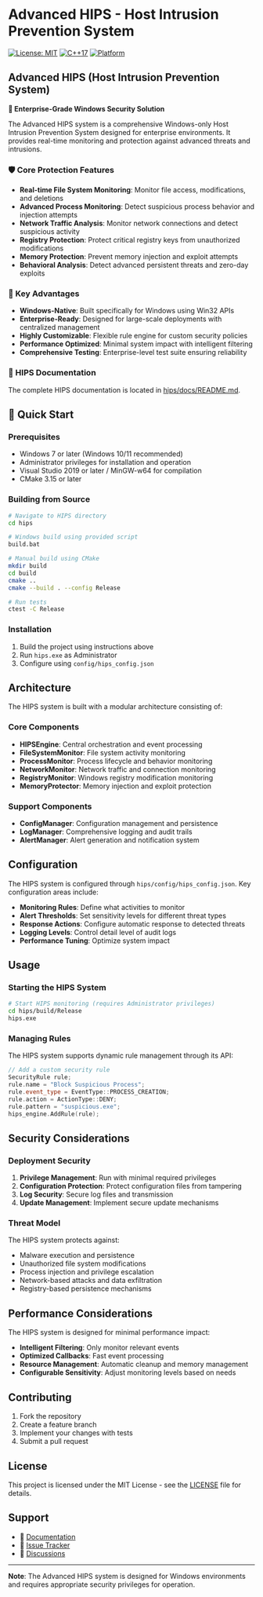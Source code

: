 # Advanced HIPS - Host Intrusion Prevention System

[![License: MIT](https://img.shields.io/badge/License-MIT-yellow.svg)](https://opensource.org/licenses/MIT)
[![C++17](https://img.shields.io/badge/C%2B%2B-17-blue.svg)](https://isocpp.org/)
[![Platform](https://img.shields.io/badge/platform-windows-lightgrey)](https://github.com/fhjordskhkjel/DISMv2)

## Advanced HIPS (Host Intrusion Prevention System)

**🚨 Enterprise-Grade Windows Security Solution**

The Advanced HIPS system is a comprehensive Windows-only Host Intrusion Prevention System designed for enterprise environments. It provides real-time monitoring and protection against advanced threats and intrusions.

### 🛡️ Core Protection Features
- **Real-time File System Monitoring**: Monitor file access, modifications, and deletions
- **Advanced Process Monitoring**: Detect suspicious process behavior and injection attempts  
- **Network Traffic Analysis**: Monitor network connections and detect suspicious activity
- **Registry Protection**: Protect critical registry keys from unauthorized modifications
- **Memory Protection**: Prevent memory injection and exploit attempts
- **Behavioral Analysis**: Detect advanced persistent threats and zero-day exploits

### 🎯 Key Advantages
- **Windows-Native**: Built specifically for Windows using Win32 APIs
- **Enterprise-Ready**: Designed for large-scale deployments with centralized management
- **Highly Customizable**: Flexible rule engine for custom security policies
- **Performance Optimized**: Minimal system impact with intelligent filtering
- **Comprehensive Testing**: Enterprise-level test suite ensuring reliability

### 📁 HIPS Documentation
The complete HIPS documentation is located in [hips/docs/README.md](hips/docs/README.md).

## 🚀 Quick Start

### Prerequisites
- Windows 7 or later (Windows 10/11 recommended)
- Administrator privileges for installation and operation
- Visual Studio 2019 or later / MinGW-w64 for compilation
- CMake 3.15 or later

### Building from Source

```bash
# Navigate to HIPS directory
cd hips

# Windows build using provided script
build.bat

# Manual build using CMake
mkdir build
cd build
cmake ..
cmake --build . --config Release

# Run tests
ctest -C Release
```

### Installation

1. Build the project using instructions above
2. Run `hips.exe` as Administrator
3. Configure using `config/hips_config.json`

## Architecture

The HIPS system is built with a modular architecture consisting of:

### Core Components
- **HIPSEngine**: Central orchestration and event processing
- **FileSystemMonitor**: File system activity monitoring
- **ProcessMonitor**: Process lifecycle and behavior monitoring
- **NetworkMonitor**: Network traffic and connection monitoring
- **RegistryMonitor**: Windows registry modification monitoring
- **MemoryProtector**: Memory injection and exploit protection

### Support Components
- **ConfigManager**: Configuration management and persistence
- **LogManager**: Comprehensive logging and audit trails
- **AlertManager**: Alert generation and notification system

## Configuration

The HIPS system is configured through `hips/config/hips_config.json`. Key configuration areas include:

- **Monitoring Rules**: Define what activities to monitor
- **Alert Thresholds**: Set sensitivity levels for different threat types
- **Response Actions**: Configure automatic response to detected threats
- **Logging Levels**: Control detail level of audit logs
- **Performance Tuning**: Optimize system impact

## Usage

### Starting the HIPS System

```bash
# Start HIPS monitoring (requires Administrator privileges)
cd hips/build/Release
hips.exe
```

### Managing Rules

The HIPS system supports dynamic rule management through its API:

```cpp
// Add a custom security rule
SecurityRule rule;
rule.name = "Block Suspicious Process";
rule.event_type = EventType::PROCESS_CREATION;
rule.action = ActionType::DENY;
rule.pattern = "suspicious.exe";
hips_engine.AddRule(rule);
```

## Security Considerations

### Deployment Security

1. **Privilege Management**: Run with minimal required privileges
2. **Configuration Protection**: Protect configuration files from tampering
3. **Log Security**: Secure log files and transmission
4. **Update Management**: Implement secure update mechanisms

### Threat Model

The HIPS system protects against:

- Malware execution and persistence
- Unauthorized file system modifications
- Process injection and privilege escalation
- Network-based attacks and data exfiltration
- Registry-based persistence mechanisms

## Performance Considerations

The HIPS system is designed for minimal performance impact:

- **Intelligent Filtering**: Only monitor relevant events
- **Optimized Callbacks**: Fast event processing
- **Resource Management**: Automatic cleanup and memory management
- **Configurable Sensitivity**: Adjust monitoring levels based on needs

## Contributing

1. Fork the repository
2. Create a feature branch
3. Implement your changes with tests
4. Submit a pull request

## License

This project is licensed under the MIT License - see the [LICENSE](LICENSE) file for details.

## Support

- 📖 [Documentation](hips/docs/README.md)
- 🐛 [Issue Tracker](https://github.com/fhjordskhkjel/DISMv2/issues)
- 💬 [Discussions](https://github.com/fhjordskhkjel/DISMv2/discussions)

---

**Note**: The Advanced HIPS system is designed for Windows environments and requires appropriate security privileges for operation.